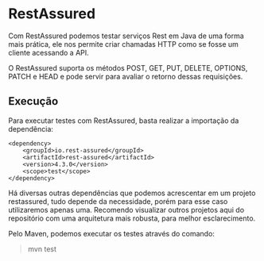 # RestAssured

Com RestAssured podemos testar serviços Rest em Java de uma forma mais prática, ele nos permite criar chamadas HTTP como se fosse um cliente acessando a API. 

O RestAssured suporta os métodos POST, GET, PUT, DELETE, OPTIONS, PATCH e HEAD e pode servir para avaliar o retorno dessas requisições.

## Execução

Para executar testes com RestAssured, basta realizar a importação da dependência:

```
<dependency>
    <groupId>io.rest-assured</groupId>
    <artifactId>rest-assured</artifactId>
    <version>4.3.0</version>
    <scope>test</scope>
</dependency>
```

 Há diversas outras dependências que podemos acrescentar em um projeto restassured, tudo depende da necessidade, porém para esse caso utilizaremos apenas uma. Recomendo visualizar outros projetos aqui do repositório com uma arquitetura mais robusta, para melhor esclarecimento.


Pelo Maven, podemos executar os testes através do comando:
> mvn test
